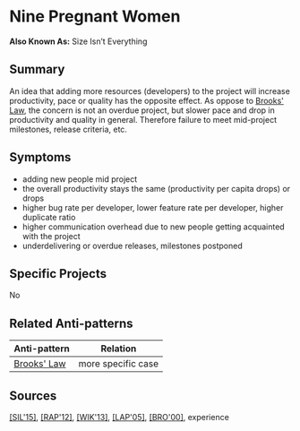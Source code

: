 # Nine Pregnant Women
**Also Known As:** Size Isn’t Everything
## Summary
An idea that adding more resources (developers) to the project will increase productivity, pace or quality has the opposite effect. As oppose to [Brooks' Law](Brooks_Law.md), the concern is not an overdue project, but slower pace and drop in productivity and quality in general. Therefore failure to meet mid-project milestones, release criteria, etc.
## Symptoms
 - adding new people mid project
 - the overall productivity stays the same (productivity per capita drops) or drops
 - higher bug rate per developer, lower feature rate per developer, higher duplicate ratio
 - higher communication overhead due to new people getting acquainted with the project
 - underdelivering or overdue releases, milestones postponed 
## Specific Projects
No
## Related Anti-patterns
|Anti-pattern  | Relation |
|--|--|
| [Brooks' Law](Brooks_Law.md) | more specific case |
## Sources
[[SIL'15]](References.md), [[RAP'12]](References.md), [[WIK'13]](References.md), [[LAP'05]](References.md), [[BRO'00]](References.md), experience
